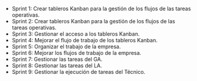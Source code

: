 - Sprint 1: Crear tableros Kanban para la gestión de los flujos de las tareas operativas.
- Sprint 2: Crear tableros Kanban para la gestión de los flujos de las tareas operativas.
- Sprint 3: Gestionar el acceso a los tableros Kanban.
- Sprint 4: Mejorar el flujo de trabajo de los tableros Kanban.
- Sprint 5: Organizar el trabajo de la empresa. 
- Sprint 6: Mejorar los flujos de trabajo de la empresa. 
- Sprint 7: Gestionar las tareas del GA. 
- Sprint 8: Gestionar las tareas del LA. 
- Sprint 9: Gestionar la ejecución de tareas del Técnico. 